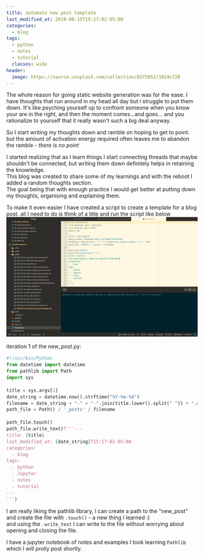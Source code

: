 ```yaml
---
title: automate new post template
last_modified_at: 2019-08-15T15:17:02-05:00
categories:
  - blog
tags:
  - python
  - notes
  - tutorial
  classes: wide
header:
  image: https://source.unsplash.com/collection/8375052/1024x720
---
```

The whole reason for going static website generation was for the ease.
I have thoughts that run around in my head all day but i struggle to put them down.
It's like psyching yourself up to confront someone when you know your are in the right,
and then the moment comes...and goes... and you rationalize to yourself that it really wasn't such a big
deal anyway.

So I start writing my thoughts down and ramble on hoping to get to point. but the amount of activation energy
required often leaves me to abandon the ramble - _there is no point_

I started realizing that as I learn things I start connecting threads that maybe shouldn't be connected,
but writing them down definitely helps in retaining the knowledge.<br>
This blog was created to share some of my learnings and with the reboot I added a random thoughts section.<br>
The goal being that with enough practice I would get better at putting down my thoughts, organising and explaining
them.

To make it even easier I have created a script to create a template for a blog post.
all I need to do is think of a title and run the script like below
![python new_post.py](/assets/images/new_post.png)

iteration 1 of the new_post.py:
```Python
#!/usr/bin/Python
from datetime import datetime
from pathlib import Path
import sys

title = sys.argv[1]
date_string = datetime.now().strftime("%Y-%m-%d")
filename = date_string + "-" + "-".join(title.lower().split(" ")) + ".md"
path_file = Path() / '_posts' / filename

path_file.touch()
path_file.write_text(f'''---
title: {title}
last_modified_at: {date_string}T15:17:02-05:00
categories:
  - blog
tags:
  - python
  - Jupyter
  - notes
  - tutorial
---
''')
```
I am really liking the pathlib library, I can create a path to the "new_post" and create the file with `.touch()` - a new thing I learned :)<br>
and using the `.write_text` I can write to the file without worrying about opening and closing the file.

I have a jupyter notebook of notes and examples I took learning `Pathlib` which I will prolly post shortly.

